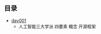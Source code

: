 ## 目录 ##
- [day001](https://github.com/liuxingrichu/AI/blob/master/day001.md)
	- 人工智能三大学派 四要素 概念 开源框架